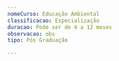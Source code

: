 ```yaml
---
nomeCurso: Educação Ambiental
classificacao: Especialização
duracao: Pode ser de 4 a 12 meses
observacao: obs
tipo: Pós Graduação

---
```


